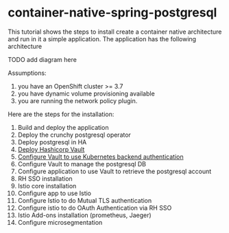# container-native-spring-postgresql

This tutorial shows the steps to install create a container native architecture and run in it a simple application.
The application has the following architecture

TODO add diagram here

Assumptions:
1. you have an OpenShift cluster >= 3.7
2. you have dynamic volume provisioning available
3. you are running the network policy plugin.

Here are the steps for the installation:

1. Build and deploy the application
2. Deploy the crunchy postgresql operator
3. Deploy postgresql in HA
4. [Deploy Hashicorp Vault](./vault/deploy-vault)
5. [Configure Vault to use Kubernetes backend authentication](./vault/vault-kube-backend.md)
6. Configure Vault to manage the postgresql DB
7. Configure application to use Vault to retrieve the postgresql account
8. RH SSO installation
9. Istio core installation
10. Configure app to use Istio
11. Configure Istio to do Mutual TLS authentication
12. Configure istio to do OAuth Authentication via RH SSO
13. Istio Add-ons installation (prometheus, Jaeger)
14. Configure microsegmentation